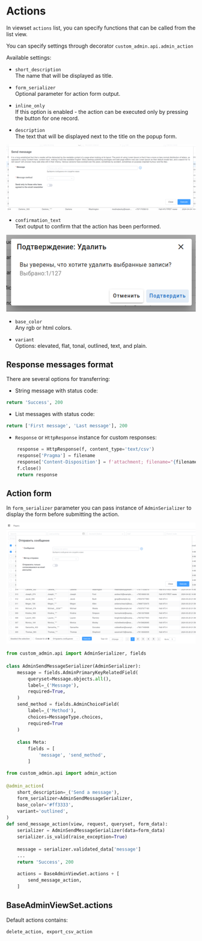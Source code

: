 # Actions

In viewset `actions` list, you can specify functions that can be called from the list view.

You can specify settings through decorator `custom_admin.api.admin_action`

Available settings:

- `short_description`\
The name that will be displayed as title.

- `form_serializer`\
Optional parameter for action form output.

- `inline_only`\
If this option is enabled - the action can be executed only by pressing the button for one record.

- `description`\
The text that will be displayed next to the title on the popup form.

![action-description](images/action-description.png)

- `confirmation_text`\
Text output to confirm that the action has been performed.

![action-confirmation](images/action-confirmation.png)


- `base_color`\
Any rgb or html colors.

- `variant`\
Options: elevated, flat, tonal, outlined, text, and plain.


## Response messages format

There are several options for transferring:

- String message with status code:

```python
return 'Success', 200
```

- List messages with status code:
```python
return ['First message', 'Last message'], 200
```

- `Response` or `HttpResponse` instance for custom responses:

```python
    response = HttpResponse(f, content_type='text/csv')
    response['Pragma'] = filename
    response['Content-Disposition'] = f'attachment; filename="{filename}"'
    f.close()
    return response
```

## Action form

In `form_serializer` parameter you can pass instance of `AdminSerializer` to display the form before submitting the action.

![form-action](images/form-action.png)

```python
from custom_admin.api import AdminSerializer, fields

class AdminSendMessageSerializer(AdminSerializer):
    message = fields.AdminPrimaryKeyRelatedField(
        queryset=Message.objects.all(),
        label=_('Message'),
        required=True,
    )
    send_method = fields.AdminChoiceField(
        label=_('Method'),
        choices=MessageType.choices,
        required=True
    )

    class Meta:
        fields = [
            'message', 'send_method',
        ]
```

```python
from custom_admin.api import admin_action

@admin_action(
    short_description=_('Send a message'),
    form_serializer=AdminSendMessageSerializer,
    base_color='#ff3333',
    variant='outlined',
)
def send_message_action(view, request, queryset, form_data):
    serializer = AdminSendMessageSerializer(data=form_data)
    serializer.is_valid(raise_exception=True)

    message = serializer.validated_data['message']
    ...
    return 'Success', 200
```

```python
    actions = BaseAdminViewSet.actions + [
        send_message_action,
    ]
```

## BaseAdminViewSet.actions

Default actions contains:

```python
delete_action, export_csv_action
```
